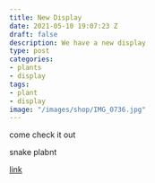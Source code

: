 ```yaml
---
title: New Display
date: 2021-05-10 19:07:23 Z
draft: false
description: We have a new display
type: post
categories:
- plants
- display
tags:
- plant
- display
image: "/images/shop/IMG_0736.jpg"
---
```


come check it out

snake plabnt

[link](/order/)
